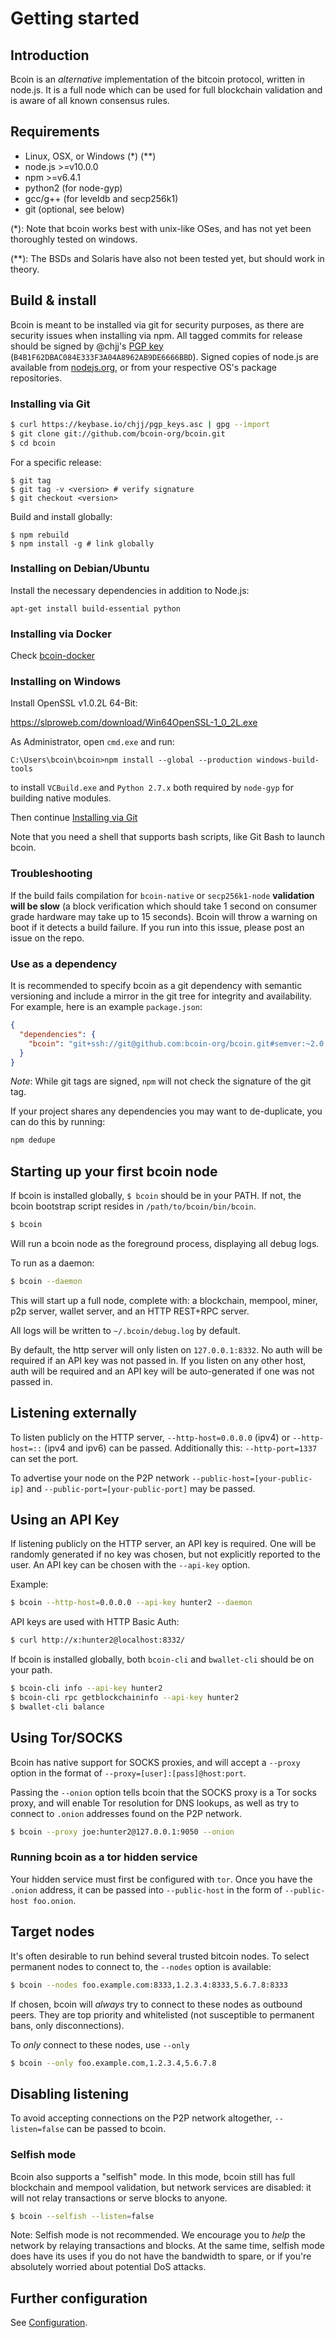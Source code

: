# Getting started

## Introduction

Bcoin is an _alternative_ implementation of the bitcoin protocol, written in
node.js. It is a full node which can be used for full blockchain validation
and is aware of all known consensus rules.

## Requirements

- Linux, OSX, or Windows (\*) (\*\*)
- node.js >=v10.0.0
- npm >=v6.4.1
- python2 (for node-gyp)
- gcc/g++ (for leveldb and secp256k1)
- git (optional, see below)

(\*): Note that bcoin works best with unix-like OSes, and has not yet been
thoroughly tested on windows.

(\*\*): The BSDs and Solaris have also not been tested yet, but should work
in theory.

## Build & install

Bcoin is meant to be installed via git for security purposes, as there
are security issues when installing via npm. All tagged commits for
release should be signed by @chjj's [PGP key][keybase]
(`B4B1F62DBAC084E333F3A04A8962AB9DE6666BBD`). Signed copies of node.js
are available from [nodejs.org][node], or from your respective OS's
package repositories.

### Installing via Git

``` bash
$ curl https://keybase.io/chjj/pgp_keys.asc | gpg --import
$ git clone git://github.com/bcoin-org/bcoin.git
$ cd bcoin
```

For a specific release:
```
$ git tag
$ git tag -v <version> # verify signature
$ git checkout <version>
```

Build and install globally:
```
$ npm rebuild
$ npm install -g # link globally
```
### Installing on Debian/Ubuntu

Install the necessary dependencies in addition to Node.js:
```
apt-get install build-essential python
```

### Installing via Docker

Check [bcoin-docker](https://github.com/bcoin-org/bcoin-docker)

### Installing on Windows

Install OpenSSL v1.0.2L 64-Bit:

https://slproweb.com/download/Win64OpenSSL-1_0_2L.exe

As Administrator, open `cmd.exe` and run:

```console
C:\Users\bcoin\bcoin>npm install --global --production windows-build-tools
```

to install `VCBuild.exe` and `Python 2.7.x` both required by `node-gyp`
for building native modules.

Then continue [Installing via Git](#installing-via-git)

Note that you need a shell that supports bash scripts, like Git Bash to launch
bcoin.

### Troubleshooting

If the build fails compilation for `bcoin-native` or `secp256k1-node`
__validation will be slow__ (a block verification which should take 1 second
on consumer grade hardware may take up to 15 seconds). Bcoin will throw a
warning on boot if it detects a build failure. If you run into this issue,
please post an issue on the repo.

### Use as a dependency

It is recommended to specify bcoin as a git dependency with semantic
versioning and include a mirror in the git tree for integrity and
availability. For example, here is an example `package.json`:

```json
{
  "dependencies": {
    "bcoin": "git+ssh://git@github.com:bcoin-org/bcoin.git#semver:~2.0.0"
  }
}
```
_Note_: While git tags are signed, `npm` will not check the signature
of the git tag.

If your project shares any dependencies you may want to de-duplicate, you can
do this by running:

```sh
npm dedupe
```

## Starting up your first bcoin node

If bcoin is installed globally, `$ bcoin` should be in your PATH. If not,
the bcoin bootstrap script resides in `/path/to/bcoin/bin/bcoin`.

``` bash
$ bcoin
```

Will run a bcoin node as the foreground process, displaying all debug logs.

To run as a daemon:

``` bash
$ bcoin --daemon
```

This will start up a full node, complete with: a blockchain, mempool, miner,
p2p server, wallet server, and an HTTP REST+RPC server.

All logs will be written to `~/.bcoin/debug.log` by default.

By default, the http server will only listen on `127.0.0.1:8332`. No auth
will be required if an API key was not passed in. If you listen on any other
host, auth will be required and an API key will be auto-generated if one was
not passed in.

## Listening externally

To listen publicly on the HTTP server, `--http-host=0.0.0.0` (ipv4) or
`--http-host=::` (ipv4 and ipv6) can be passed. Additionally this:
`--http-port=1337` can set the port.

To advertise your node on the P2P network `--public-host=[your-public-ip]`
and `--public-port=[your-public-port]` may be passed.

## Using an API Key

If listening publicly on the HTTP server, an API key is required. One will
be randomly generated if no key was chosen, but not explicitly reported to
the user. An API key can be chosen with the `--api-key` option.

Example:

``` bash
$ bcoin --http-host=0.0.0.0 --api-key hunter2 --daemon
```

API keys are used with HTTP Basic Auth:

``` bash
$ curl http://x:hunter2@localhost:8332/
```

If bcoin is installed globally, both `bcoin-cli` and `bwallet-cli` should be
on your path.

``` bash
$ bcoin-cli info --api-key hunter2
$ bcoin-cli rpc getblockchaininfo --api-key hunter2
$ bwallet-cli balance
```

## Using Tor/SOCKS

Bcoin has native support for SOCKS proxies, and will accept a `--proxy` option
in the format of `--proxy=[user]:[pass]@host:port`.

Passing the `--onion` option tells bcoin that the SOCKS proxy is a Tor socks
proxy, and will enable Tor resolution for DNS lookups, as well as try to
connect to `.onion` addresses found on the P2P network.

``` bash
$ bcoin --proxy joe:hunter2@127.0.0.1:9050 --onion
```

### Running bcoin as a tor hidden service

Your hidden service must first be configured with `tor`. Once you have the
`.onion` address, it can be passed into `--public-host` in the form
of `--public-host foo.onion`.

## Target nodes

It's often desirable to run behind several trusted bitcoin nodes. To select
permanent nodes to connect to, the `--nodes` option is available:

``` bash
$ bcoin --nodes foo.example.com:8333,1.2.3.4:8333,5.6.7.8:8333
```

If chosen, bcoin will _always_ try to connect to these nodes as outbound
peers. They are top priority and whitelisted (not susceptible to permanent
bans, only disconnections).

To _only_ connect to these nodes, use `--only`

``` bash
$ bcoin --only foo.example.com,1.2.3.4,5.6.7.8
```

## Disabling listening

To avoid accepting connections on the P2P network altogether,
`--listen=false` can be passed to bcoin.

### Selfish mode

Bcoin also supports a "selfish" mode. In this mode, bcoin still has full
blockchain and mempool validation, but network services are disabled: it
will not relay transactions or serve blocks to anyone.

``` bash
$ bcoin --selfish --listen=false
```

Note: Selfish mode is not recommended. We encourage you to _help_ the network
by relaying transactions and blocks. At the same time, selfish mode does have
its uses if you do not have the bandwidth to spare, or if you're absolutely
worried about potential DoS attacks.

## Further configuration

See [Configuration][configuration].

[keybase]: https://keybase.io/chjj#show-public
[node]: https://nodejs.org
[configuration]: configuration.md
